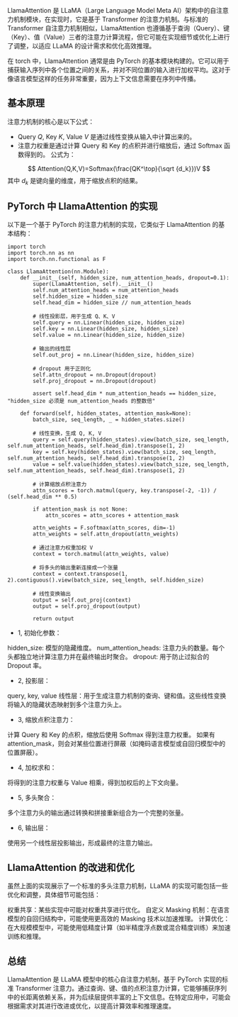 LlamaAttention 是 LLaMA（Large Language Model Meta AI）架构中的自注意力机制模块，在实现时，它是基于 Transformer 的注意力机制。与标准的 Transformer 自注意力机制相似，LlamaAttention 也遵循基于查询（Query）、键（Key）、值（Value）三者的注意力计算流程，但它可能在实现细节或优化上进行了调整，以适应 LLaMA 的设计需求和优化高效推理。

在 torch 中，LlamaAttention 通常是由 PyTorch 的基本模块构建的。它可以用于捕获输入序列中各个位置之间的关系，并对不同位置的输入进行加权平均。这对于像语言模型这样的任务非常重要，因为上下文信息需要在序列中传播。

## 基本原理
注意力机制的核心是以下公式：

- Query $Q$, Key $K$, Value $V$ 是通过线性变换从输入中计算出来的。
- 注意力权重是通过计算 Query 和 Key 的点积并进行缩放后，通过 Softmax 函数得到的。
公式为：

$$ Attention(Q,K,V)=Softmax(\frac{QK^\top}{\sqrt {d_k}})V $$
其中 $d_k$ 是键向量的维度，用于缩放点积的结果。

## PyTorch 中 LlamaAttention 的实现
以下是一个基于 PyTorch 的注意力机制的实现，它类似于 LlamaAttention 的基本结构：
```
import torch
import torch.nn as nn
import torch.nn.functional as F

class LlamaAttention(nn.Module):
    def __init__(self, hidden_size, num_attention_heads, dropout=0.1):
        super(LlamaAttention, self).__init__()
        self.num_attention_heads = num_attention_heads
        self.hidden_size = hidden_size
        self.head_dim = hidden_size // num_attention_heads

        # 线性投影层，用于生成 Q、K、V
        self.query = nn.Linear(hidden_size, hidden_size)
        self.key = nn.Linear(hidden_size, hidden_size)
        self.value = nn.Linear(hidden_size, hidden_size)

        # 输出的线性层
        self.out_proj = nn.Linear(hidden_size, hidden_size)

        # dropout 用于正则化
        self.attn_dropout = nn.Dropout(dropout)
        self.proj_dropout = nn.Dropout(dropout)

        assert self.head_dim * num_attention_heads == hidden_size, "hidden_size 必须是 num_attention_heads 的整数倍"

    def forward(self, hidden_states, attention_mask=None):
        batch_size, seq_length, _ = hidden_states.size()

        # 线性变换，生成 Q, K, V
        query = self.query(hidden_states).view(batch_size, seq_length, self.num_attention_heads, self.head_dim).transpose(1, 2)
        key = self.key(hidden_states).view(batch_size, seq_length, self.num_attention_heads, self.head_dim).transpose(1, 2)
        value = self.value(hidden_states).view(batch_size, seq_length, self.num_attention_heads, self.head_dim).transpose(1, 2)

        # 计算缩放点积注意力
        attn_scores = torch.matmul(query, key.transpose(-2, -1)) / (self.head_dim ** 0.5)
        
        if attention_mask is not None:
            attn_scores = attn_scores + attention_mask
        
        attn_weights = F.softmax(attn_scores, dim=-1)
        attn_weights = self.attn_dropout(attn_weights)

        # 通过注意力权重加权 V
        context = torch.matmul(attn_weights, value)

        # 将多头的输出重新连接成一个张量
        context = context.transpose(1, 2).contiguous().view(batch_size, seq_length, self.hidden_size)

        # 线性变换输出
        output = self.out_proj(context)
        output = self.proj_dropout(output)

        return output
```
- 1, 初始化参数：

hidden_size: 模型的隐藏维度。
num_attention_heads: 注意力头的数量。每个头都独立地计算注意力并在最终输出时聚合。
dropout: 用于防止过拟合的 Dropout 率。

- 2, 投影层：

query, key, value 线性层：用于生成注意力机制的查询、键和值。这些线性变换将输入的隐藏状态映射到多个注意力头上。

- 3, 缩放点积注意力：

计算 Query 和 Key 的点积，缩放后使用 Softmax 得到注意力权重。
如果有 attention_mask，则会对某些位置进行屏蔽（如掩码语言模型或自回归模型中的位置屏蔽）。

- 4, 加权求和：

将得到的注意力权重与 Value 相乘，得到加权后的上下文向量。

- 5, 多头聚合：

多个注意力头的输出通过转换和拼接重新组合为一个完整的张量。

- 6, 输出层：

使用另一个线性层投影输出，形成最终的注意力输出。

## LlamaAttention 的改进和优化
虽然上面的实现展示了一个标准的多头注意力机制，LLaMA 的实现可能包括一些优化和调整，具体细节可能包括：

权重共享：某些实现中可能对权重共享进行优化。
自定义 Masking 机制：在语言模型的自回归结构中，可能使用更高效的 Masking 技术以加速推理。
计算优化：在大规模模型中，可能使用低精度计算（如半精度浮点数或混合精度训练）来加速训练和推理。

## 总结
LlamaAttention 是 LLaMA 模型中的核心自注意力机制，基于 PyTorch 实现的标准 Transformer 注意力。通过查询、键、值的点积注意力计算，它能够捕获序列中的长距离依赖关系，并为后续层提供丰富的上下文信息。在特定应用中，可能会根据需求对其进行改进或优化，以提高计算效率和推理速度。